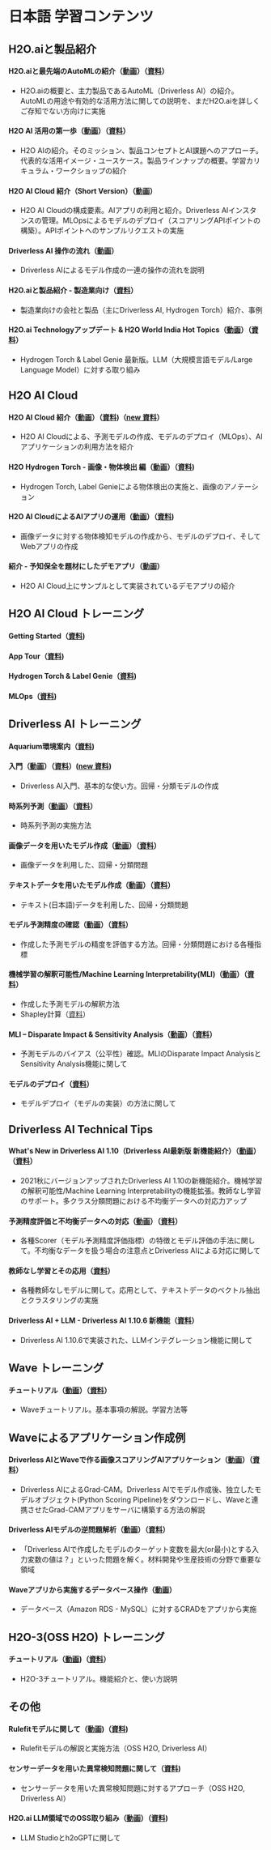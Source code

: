# 日本語 学習コンテンツ
  
  
## H2O.aiと製品紹介
#### H2O.aiと最先端のAutoMLの紹介（[動画](https://www.youtube.com/watch?v=7v5spY-cPqs&t=56s)）（[資料](https://h2oai-jpn-public.s3.amazonaws.com/docs/Seminar+(H2O+and+DAI+Intro)+v230216.pdf)）
 - H2O.aiの概要と、主力製品であるAutoML（Driverless AI）の紹介。AutoMLの用途や有効的な活用方法に関しての説明を、まだH2O.aiを詳しくご存知でない方向けに実施
#### H2O AI 活用の第一歩（[動画](https://youtu.be/QjHdwiNxhUQ)）（[資料](https://h2oai-jpn-public.s3.amazonaws.com/docs/H2O_AI_%E6%B4%BB%E7%94%A8%E3%81%AE%E7%AC%AC%E4%B8%80%E6%AD%A9_20220318.pdf)）
 - H2O AIの紹介。そのミッション、製品コンセプトとAI課題へのアプローチ。代表的な活用イメージ・ユースケース。製品ラインナップの概要。学習カリキュラム・ワークショップの紹介
#### H2O AI Cloud 紹介（Short Version）（[動画](https://www.youtube.com/watch?v=gmQ_Sjeva_A&t=12s)）
 - H2O AI Cloudの構成要素。AIアプリの利用と紹介。Driverless AIインスタンスの管理。MLOpsによるモデルのデプロイ（スコアリングAPIポイントの構築）。APIポイントへのサンプルリクエストの実施
#### Driverless AI 操作の流れ（[動画](https://www.youtube.com/watch?v=08joAmTSlWk&t=556s)）
 - Driverless AIによるモデル作成の一連の操作の流れを説明
#### H2O.aiと製品紹介 - 製造業向け（[資料](https://h2oai-jpn-public.s3.amazonaws.com/docs/Seminar+(H2O+Intro+-+Manufacturing)+v230423.pdf)）
 - 製造業向けの会社と製品（主にDriverless AI, Hydrogen Torch）紹介、事例
#### H2O.ai Technologyアップデート & H2O World India Hot Topics（[動画](https://www.youtube.com/watch?v=lRRMjPQnOCo&t=975s)）（[資料](https://h2oai-jpn-public.s3.amazonaws.com/docs/TechnologyUpdate+v230531.pdf)）
 - Hydrogen Torch & Label Genie 最新版。LLM（大規模言語モデル/Large Language Model）に対する取り組み
  
## H2O AI Cloud
#### H2O AI Cloud 紹介（[動画](https://www.youtube.com/watch?v=4glxugqSgIM&t=1783s)）（[資料](https://h2oai-jpn-public.s3.amazonaws.com/docs/Seminar+(AI+Cloud+2)+v221018.pdf))（[new 資料](https://h2oai-jpn-public.s3.amazonaws.com/docs/Seminar+(AI+Cloud+3)+v230309.pdf)）
 - H2O AI Cloudによる、予測モデルの作成、モデルのデプロイ（MLOps）、AIアプリケーションの利用方法を紹介
#### H2O Hydrogen Torch - 画像・物体検出 編（[動画](https://www.youtube.com/watch?v=aOHuUtpKPdE)）（[資料](https://h2oai-jpn-public.s3.amazonaws.com/docs/Seminar+(Hydrogen+Torch+-+ObjectDetection)+v221204.pdf))
 - Hydrogen Torch, Label Genieによる物体検出の実施と、画像のアノテーション
#### H2O AI CloudによるAIアプリの運用（[動画](https://www.youtube.com/watch?v=axCgK3Pd7C0&t=2746s)）（[資料](https://h2oai-jpn-public.s3.amazonaws.com/docs/Seminar+(Object+Detection+Scoring+App)+v230316.pdf))
 - 画像データに対する物体検知モデルの作成から、モデルのデプロイ、そしてWebアプリの作成
#### 紹介 - 予知保全を題材にしたデモアプリ（[動画](https://www.youtube.com/watch?v=PQHKQY0LrA8)）
 - H2O AI Cloud上にサンプルとして実装されているデモアプリの紹介
  
## H2O AI Cloud トレーニング
#### Getting Started（[資料](https://jp-public.s3.ap-southeast-1.amazonaws.com/documents/Workshop+(AI+Cloud+-+Getting+Started)+v240309.pdf))
#### App Tour（[資料](https://h2oai-jpn-public.s3.amazonaws.com/docs/Workshop+(AI+Cloud+-+AppTour)+v221214.pdf))
#### Hydrogen Torch & Label Genie（[資料](https://jp-public.s3.ap-southeast-1.amazonaws.com/documents/Workshop+(AI+Cloud+-+HydrogenTorch%26LabelGenie)+v240314.pdf))
#### MLOps（[資料](https://h2oai-jpn-public.s3.amazonaws.com/docs/Workshop+(AI+Cloud+-+MLOps)+v230922.pdf))
  
## Driverless AI トレーニング
#### Aquarium環境案内（[資料](https://h2oai-jpn-public.s3.amazonaws.com/docs/H2O_DriverlessAI_HandsOn%E7%92%B0%E5%A2%83%E6%A1%88%E5%86%85_v1-10-5.pdf))
#### 入門（[動画](https://www.youtube.com/watch?v=AbRets70C24&t=6s)）（[資料](https://h2oai-jpn-public.s3.amazonaws.com/docs/Workshop+(DAI+-+Getting+Started)+v220609.pdf)）([new 資料](https://h2oai-jpn-public.s3.amazonaws.com/docs/Workshop+(DAI+-+Getting+Started+2)+v230724.pdf))
 - Driverless AI入門、基本的な使い方。回帰・分類モデルの作成 
#### 時系列予測（[動画](https://www.youtube.com/watch?v=OBfVdBSmsSo&t=6s)）（[資料](https://h2oai-jp-public.s3.ap-northeast-1.amazonaws.com/docs/Workshop+(DAI+-+Time+Series)+v220207.pdf)）
 - 時系列予測の実施方法
#### 画像データを用いたモデル作成（[動画](https://www.youtube.com/watch?v=e3CYgcumj_A)）（[資料](https://jp-public.s3.ap-southeast-1.amazonaws.com/documents/Workshop+(DAI+-+Image)+v231214.pdf)）
 - 画像データを利用した、回帰・分類問題
#### テキストデータを用いたモデル作成（[動画](https://www.youtube.com/watch?v=Ec200akQ8lw)）（[資料](https://jp-public.s3.ap-southeast-1.amazonaws.com/documents/Workshop+(DAI+-+NLP2)+v240321.pdf)）
 - テキスト(日本語)データを利用した、回帰・分類問題 
#### モデル予測精度の確認（[動画](https://www.youtube.com/watch?v=IF5d-PFSlIU&t=3s)）（[資料](https://h2oai-jp-public.s3.ap-northeast-1.amazonaws.com/docs/Workshop+(DAI+-+ModelDiagnostic)+v211130.pdf)）
 - 作成した予測モデルの精度を評価する方法。回帰・分類問題における各種指標
#### 機械学習の解釈可能性/Machine Learning Interpretability(MLI)（[動画](https://www.youtube.com/watch?v=s6D3mA8AdX0&t=1s)）（[資料](https://h2oai-jpn-public.s3.amazonaws.com/docs/Workshop+(DAI+-+MLI)+v220104.pdf)）
 - 作成した予測モデルの解釈方法
 - Shapley計算（[資料](https://jp-public.s3.ap-southeast-1.amazonaws.com/documents/Workshop+(DAI+-+MLI)+Shapley+v231125.zip)）
#### MLI – Disparate Impact & Sensitivity Analysis（[動画](https://www.youtube.com/watch?v=YtSSCEoTh_s&t=1254s)）（[資料](https://h2oai-jpn-public.s3.amazonaws.com/docs/Workshop+(DAI+-+MLI+DisparateImpact)+v211221.pdf)）
 - 予測モデルのバイアス（公平性）確認。MLIのDisparate Impact AnalysisとSensitivity Analysis機能に関して
#### モデルのデプロイ（[資料](https://h2oai-jpn-public.s3.amazonaws.com/docs/Workshop+(DAI+-+Deploy)+v221203.pdf)）
 - モデルデプロイ（モデルの実装）の方法に関して
  
## Driverless AI Technical Tips
#### What's New in Driverless AI 1.10（Driverless AI最新版 新機能紹介）（[動画](https://www.youtube.com/watch?v=O7hXrHWoV_Q&t=2327s)）（[資料](https://h2oai-jpn-public.s3.amazonaws.com/docs/Seminar+(DAI+-+New+in+1.10)+v211206.pdf)）
 - 2021秋にバージョンアップされたDriverless AI 1.10の新機能紹介。機械学習の解釈可能性/Machine Learning Interpretabilityの機能拡張。教師なし学習のサポート。多クラス分類問題における不均衡データへの対応力アップ
#### 予測精度評価と不均衡データへの対応（[動画](https://www.youtube.com/watch?v=FDvmZjg0elc&t=78s)）（[資料](https://jp-public.s3.ap-southeast-1.amazonaws.com/documents/Seminar+(Scorer+and+Imbalanced+data)+v231219.pdf)）
 - 各種Scorer（モデル予測精度評価指標）の特徴とモデル評価の手法に関して。不均衡なデータを扱う場合の注意点とDriverless AIによる対応に関して
#### 教師なし学習とその応用（[資料](https://h2oai-jpn-public.s3.amazonaws.com/docs/Workshop+(DAI+-+Unsupervised)+v230615.pdf)）
 - 各種教師なしモデルに関して。応用として、テキストデータのベクトル抽出とクラスタリングの実施
#### Driverless AI + LLM - Driverless AI 1.10.6 新機能（[資料](https://jp-public.s3.ap-southeast-1.amazonaws.com/documents/LT+(DAI+1-10-6+LLM)+v230915.pdf)）
 - Driverless AI 1.10.6で実装された、LLMインテグレーション機能に関して
  
## Wave トレーニング
#### チュートリアル（[動画](https://www.youtube.com/watch?v=cuz67LkGeLc&t=685s)）（[資料](https://github.com/yukismd/H2O_Wave_Tutorial)）
 - Waveチュートリアル。基本事項の解説。学習方法等
  
## Waveによるアプリケーション作成例
#### Driverless AIとWaveで作る画像スコアリングAIアプリケーション（[動画](https://www.youtube.com/watch?v=cY7YpWk5wkg)）（[資料](https://github.com/yukismd/H2O_Wave_GradCam_app)）
 - Driverless AIによるGrad-CAM。Driverless AIでモデル作成後、独立したモデルオブジェクト(Python Scoring Pipeline)をダウンロードし、Waveと連携させたGrad-CAMアプリをサーバに構築する方法の解説
#### Driverless AIモデルの逆問題解析（[動画](https://www.youtube.com/watch?v=DKQlY_7tQ5w&t=44s)）（[資料](https://h2oai-jpn-public.s3.amazonaws.com/docs/Inverse+Estimation+App+20210901.pdf)）
 -  「Driverless AIで作成したモデルのターゲット変数を最大(or最小)とする入力変数の値は？」といった問題を解く。材料開発や生産技術の分野で重要な領域
#### Waveアプリから実施するデータベース操作（[動画](https://www.youtube.com/watch?v=5bY7S52l434&t=433s)）
 - データベース（Amazon RDS - MySQL）に対するCRADをアプリから実施


## H2O-3(OSS H2O) トレーニング
#### チュートリアル（[動画](https://www.youtube.com/watch?v=ODmH0uhJRoQ）))（[資料](https://github.com/yukismd/H2O_3_Tutorial)）
 - H2O-3チュートリアル。機能紹介と、使い方説明


## その他
#### Rulefitモデルに関して（[動画](https://www.youtube.com/watch?v=p4Y1JmwACck）))（[資料](https://h2oai-jpn-public.s3.amazonaws.com/docs/LT+(Rulefit)+v230207.pdf))
 - Rulefitモデルの解説と実施方法（OSS H2O, Driverless AI）
#### センサーデータを用いた異常検知問題に関して（[資料](https://h2oai-jpn-public.s3.amazonaws.com/docs/Workshop+(Sensor+Anomaly)+20230831.pdf))
 - センサーデータを用いた異常検知問題に対するアプローチ（OSS H2O, Driverless AI）
#### H2O.ai LLM領域でのOSS取り組み（[動画](https://www.youtube.com/watch?v=g0iZoaj_B-E&t=1713s)）（[資料](https://h2oai-jpn-public.s3.amazonaws.com/docs/H2O-OSS-LLM+v230814.pdf))
 - LLM Studioとh2oGPTに関して
